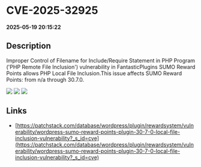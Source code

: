 # CVE-2025-32925

**2025-05-19 20:15:22**

## Description
Improper Control of Filename for Include/Require Statement in PHP Program ('PHP Remote File Inclusion') vulnerability in FantasticPlugins SUMO Reward Points allows PHP Local File Inclusion.This issue affects SUMO Reward Points: from n/a through 30.7.0.

![](https://img.shields.io/static/v1?label=Score&message=8.3&color=red)
![](https://img.shields.io/static/v1?label=Severity&message=HIGH&color=red)
![](https://img.shields.io/static/v1?label=CWE&message=RFI&color=green)

## Links
- [https://patchstack.com/database/wordpress/plugin/rewardsystem/vulnerability/wordpress-sumo-reward-points-plugin-30-7-0-local-file-inclusion-vulnerability?_s_id=cve](https://patchstack.com/database/wordpress/plugin/rewardsystem/vulnerability/wordpress-sumo-reward-points-plugin-30-7-0-local-file-inclusion-vulnerability?_s_id=cve)
